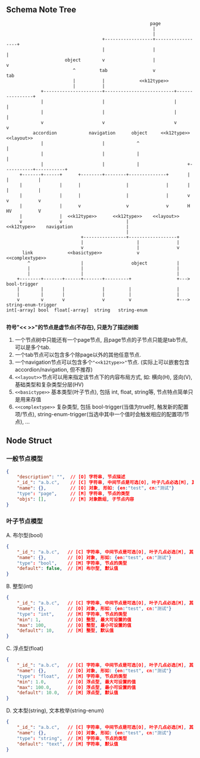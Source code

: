
## Schema Note Tree

```                                                          
                                                      page 
                                                       |   
                                                       |   
                                    +------------------+------------------+
                                    |                  |                  |
                      object        v                  |                  v
                         ^         tab                 v                 tab
                         |          |             <<k12type>>
                         |          |
             +----------------------+--------------------------+----------------+
             |                      |                          |                |
             |                      |                          |                |
             v                      v                          v                v
          accordion            navigation      object     <<k12type>>      <<layout>>
             |                      |            ^                              |
             |                      |            |                              |
             |                      |            |                  +-----------+-----------+
     +-------+------+      +--------+--------+--------------+       |           |           |
     |              |      |                 |              |       |           |           |
     |              |      |                 |              |       v           v           v
     |              |      v                 v              v       H           HV          V
     |              |  <<k12type>>      <<k12type>>    <<layout>>
     v              v                        |
<<k12type>>    navigation                    |
                                             |
                            +----------------+------------------+
                            |                    |              |
                            v                    |              v
      link             <<basictype>>             v       <<complextype>>
        ^                   |                  object           |
        |                   |                                   |
        |                   |                                   |
    +--------+-------+------+-------+---------+                 +---> bool-trigger
    |        |       |              |         |                 |
    |        |       |              |         |                 |
    v        v       v              v         v                 +---> string-enum-trigger
int[-array] bool  float[-array]  string   string-enum            
                                                                 

```

**符号"<< >>"的节点是虚节点(不存在), 只是为了描述树图**

1. 一个节点树中只能还有一个page节点, 且page节点的子节点只能是tab节点, 可以是多个tab.
2. 一个tab节点可以包含多个除page以外的其他任意节点.
3. 一个navigation节点可以包含多个`"<<k12type>>"`节点. (实际上可以嵌套包含accordion/navigation, 但不推荐)
4. `<<layout>>`节点可以用来指定该节点下的内容布局方式, 如: 横向(H), 竖向(V), 基础类型和复杂类型分层(HV)
5. `<<basictype>>` 基本类型(叶子节点), 包括 int, float, string等, 节点特点简单只是用来存值
6. `<<complextype>>` 复杂类型, 包括 bool-trigger(当值为true时, 触发新的配置项/节点),
   string-enum-trigger(当选中其中一个值时会触发相应的配置项/节点), ...


## Node Struct

### 一般节点模型

```json
{
    "description": "",  // [O] 字符串, 节点描述
    "_id_": "a.b.c",    // [C] 字符串, 中间节点是可选[O], 叶子几点必选[M], 其值有重要意义, 用来还原配置
    "name": {},         // [O] 对象, 形如: {en:"test", cn:"测试"}
    "type": "page",     // [M] 字符串, 节点的类型
    "objs": [],         // [M] 对象数组, 子节点内容
}
```

### 叶子节点模型

A. 布尔型(bool)

```json
{
    "_id_": "a.b.c",   // [C] 字符串, 中间节点是可选[O], 叶子几点必选[M], 其值有重要意义, 用来还原配置
    "name": {},        // [O] 对象, 形如: {en:"test", cn:"测试"}
    "type": "bool",    // [M] 字符串, 节点的类型
    "default": false,  // [M] 布尔型, 默认值
}
```

B. 整型(int)

```json
{
    "_id_": "a.b.c",   // [C] 字符串, 中间节点是可选[O], 叶子几点必选[M], 其值有重要意义, 用来还原配置
    "name": {},        // [O] 对象, 形如: {en:"test", cn:"测试"}
    "type": "int",     // [M] 字符串, 节点的类型
    "min": 1,          // [O] 整型, 最大可设置的值
    "max": 100,        // [O] 整型, 最小可设置的值
    "default": 10,     // [M] 整型, 默认值
}
```

C. 浮点型(float)

```json
{
    "_id_": "a.b.c",   // [C] 字符串, 中间节点是可选[O], 叶子几点必选[M], 其值有重要意义, 用来还原配置
    "name": {},        // [O] 对象, 形如: {en:"test", cn:"测试"}
    "type": "float",   // [M] 字符串, 节点的类型
    "min": 1.0,        // [O] 浮点型, 最大可设置的值
    "max": 100.0,      // [O] 浮点型, 最小可设置的值
    "default": 10.0,   // [M] 浮点型, 默认值
}
```

D. 文本型(string), 文本枚举(string-enum)

```json
{
    "_id_": "a.b.c",   // [C] 字符串, 中间节点是可选[O], 叶子几点必选[M], 其值有重要意义, 用来还原配置
    "name": {},        // [O] 对象, 形如: {en:"test", cn:"测试"}
    "type": "string",  // [M] 字符串, 节点的类型
    "default": "text", // [M] 字符串, 默认值
}
```
